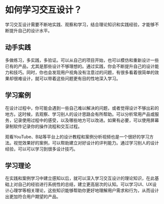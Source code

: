# 如何学习交互设计？

学习交互设计需要不断地实践、观察和学习，结合理论知识和实践经验，才能够不断提升自己的设计水平。

## 动手实践

多做练习，多实践，多验证。可以从自己的项目开始，也可以模仿和重新设计一些已有的产品，尤其是那些设计不够理想的。通过实践，你会不断提升自己的设计能力和技巧。同时，你也会发现用户视角没有注意过的问题，有很多看着很简单的效果却很难设计，就可以带着这些问题更有目的性地深入学习。
   
## 学习案例
   
在设计过程中，你可能会遇到一些自己难以解决的问题，或者觉得设计不够出彩的地方。这时候，去观察、学习别人的设计思路会有所帮助。可以分析常用产品或服务，记录使用过程中的感受，以及哪些地方可以改进。如果有必要，可以使用屏幕录制软件记录你的操作流程和交互过程。

观看YouTube、B站等平台上的设计教程和案例分析视频也是一个很好的学习方法。视觉效果好的案例，可以帮助建立对好设计的评判能力。通过学习别人的设计经验，可以可以学习到很多设计技巧。
   
## 学习理论

在实践和案例学习中建立感知以后，就可以深入学习交互设计的理论知识，在此基础上对自己的经验进行系统性的总结，建立更高层次的认知。可以学习UI、UX设计心理学等相关理论，这些知识能够帮助你更好地理解用户需求和行为，从而设计出更加符合用户期望的产品。
